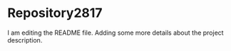 # Repository2817
I am editing the README file. Adding some more details about the project description.
